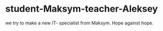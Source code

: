 # student-Maksym-teacher-Aleksey
we try to make a new IT- specialist from Maksym. Hope against hope.
